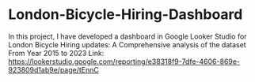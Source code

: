 # London-Bicycle-Hiring-Dashboard
In this project, I have developed a dashboard in Google Looker Studio for London Bicycle Hiring updates: A Comprehensive analysis of the dataset From Year 2015 to 2023
Link: https://lookerstudio.google.com/reporting/e38318f9-7dfe-4606-869e-923809d1ab9e/page/tEnnC
